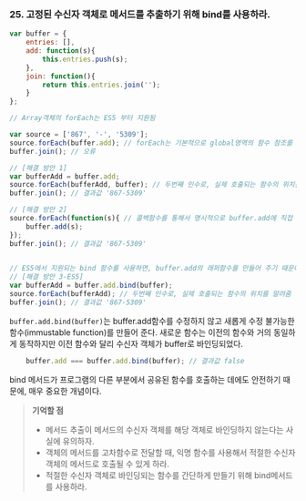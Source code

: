 ### 25. 고정된 수신자 객체로 메서드를 추출하기 위해 bind를 사용하라.

```js
var buffer = {
	entries: [],
	add: function(s){
		this.entries.push(s);
	},
	join: function(){
		return this.entries.join('');
	}
};

// Array객체의 forEach는 ES5 부터 지원됨

var source = ['867', '-', '5309'];
source.forEach(buffer.add); // forEach는 기본적으로 global영역의 함수 참조를 하기 때문에, buffer.add를 알지 못함
buffer.join(); // 오류 

// [해결 방안 1]
var bufferAdd = buffer.add;
source.forEach(bufferAdd, buffer); // 두번째 인수로, 실제 호출되는 함수의 위치를 알려줌
buffer.join(); // 결과값 '867-5309'

// [해결 방안 2]
source.forEach(function(s){ // 콜백함수를 통해서 명시적으로 buffer.add에 직접 값 전달
	buffer.add(s);
});
buffer.join(); // 결과값 '867-5309'

 
// ES5에서 지원되는 bind 함수를 사용하면, buffer.add의 래퍼함수를 만들어 주기 때문에 buffer.add 함수를 호출하는 것보다 안전하다.
// [해결 방안 3-ES5]
var bufferAdd = buffer.add.bind(buffer);
source.forEach(bufferAdd); // 두번째 인수로, 실제 호출되는 함수의 위치를 알려줌
buffer.join(); // 결과값 '867-5309'

```

```buffer.add.bind(buffer)```는 buffer.add함수를 수정하지 않고 새롭게 수정 불가능한 함수(immustable function)를 만들어 준다.
새로운 함수는 이전의 함수와 거의 동일하게 동작하지만 이전 함수와 달리 수신자 객체가 buffer로 바인딩되었다.

```js
	buffer.add === buffer.add.bind(buffer); // 결과값 false 
```

bind 메서드가 프로그램의 다른 부분에서 공유된 함수를 호출하는 데에도 안전하기 때문에, 매우 중요한 개념이다.

> __기억할 점__
> * 메서드 추출이 메서드의 수신자 객체를 해당 객체로 바인딩하지 않는다는 사실에 유의하자.
> * 객체의 메서드를 고차함수로 전달할 때, 익명 함수를 사용해서 적절한 수신자 객체의 메서드로 호출될 수 있게 하라.
> * 적절한 수신자 객체로 바인딩되는 함수를 간단하게 만들기 위해 bind메서드를 사용하라.

